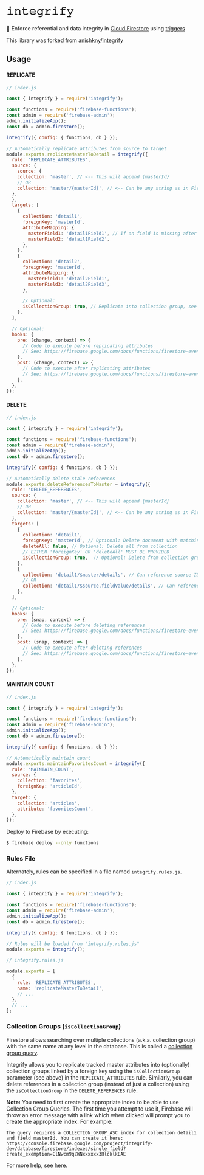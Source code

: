 # 𝚒𝚗𝚝𝚎𝚐𝚛𝚒𝚏𝚢


🤝 Enforce referential and data integrity in [Cloud Firestore](https://firebase.google.com/docs/firestore/) using [triggers](https://firebase.google.com/docs/functions/firestore-events)

This library was forked from [anishkny/integrify](https://github.com/anishkny/integrify)

## Usage

#### REPLICATE

```js
// index.js

const { integrify } = require('integrify');

const functions = require('firebase-functions');
const admin = require('firebase-admin');
admin.initializeApp();
const db = admin.firestore();

integrify({ config: { functions, db } });

// Automatically replicate attributes from source to target
module.exports.replicateMasterToDetail = integrify({
  rule: 'REPLICATE_ATTRIBUTES',
  source: {
    source: {
    collection: 'master', // <-- This will append {masterId}
    // OR
    collection: 'master/{masterId}', // <-- Can be any string as in Firebase
  },
  },
  targets: [
    {
      collection: 'detail1',
      foreignKey: 'masterId',
      attributeMapping: {
        masterField1: 'detail1Field1', // If an field is missing after the update, the field will be deleted
        masterField2: 'detail1Field2',
      },
    },
    {
      collection: 'detail2',
      foreignKey: 'masterId',
      attributeMapping: {
        masterField1: 'detail2Field1',
        masterField3: 'detail2Field3',
      },

      // Optional:
      isCollectionGroup: true, // Replicate into collection group, see more below
    },
  ],

  // Optional:
  hooks: {
    pre: (change, context) => {
      // Code to execute before replicating attributes
      // See: https://firebase.google.com/docs/functions/firestore-events
    },
    post: (change, context) => {
      // Code to execute after replicating attributes
      // See: https://firebase.google.com/docs/functions/firestore-events
    },
  },
});
```

#### DELETE

```js
// index.js

const { integrify } = require('integrify');

const functions = require('firebase-functions');
const admin = require('firebase-admin');
admin.initializeApp();
const db = admin.firestore();

integrify({ config: { functions, db } });

// Automatically delete stale references
module.exports.deleteReferencesToMaster = integrify({
  rule: 'DELETE_REFERENCES',
  source: {
    collection: 'master', // <-- This will append {masterId}
    // OR
    collection: 'master/{masterId}', // <-- Can be any string as in Firebase
  },
  targets: [
    {
      collection: 'detail1',
      foreignKey: 'masterId', // Optional: Delete document with matching foreign key
      deleteAll: false, // Optional: Delete all from collection
      // EITHER 'foreignKey' OR 'deleteAll' MUST BE PROVIDED
      isCollectionGroup: true,  // Optional: Delete from collection group, see more below
    },
    {
      collection: 'detail1/$master/details', // Can reference source ID, will throw error if it doesn't exist
      // OR
      collection: 'detail1/$source.fieldValue/details', // Can reference a field value (requires source), will throw error if it doesn't exist
    },
  ],

  // Optional:
  hooks: {
    pre: (snap, context) => {
      // Code to execute before deleting references
      // See: https://firebase.google.com/docs/functions/firestore-events
    },
    post: (snap, context) => {
      // Code to execute after deleting references
      // See: https://firebase.google.com/docs/functions/firestore-events
    },
  },
});
```

#### MAINTAIN COUNT

```js
// index.js

const { integrify } = require('integrify');

const functions = require('firebase-functions');
const admin = require('firebase-admin');
admin.initializeApp();
const db = admin.firestore();

integrify({ config: { functions, db } });

// Automatically maintain count
module.exports.maintainFavoritesCount = integrify({
  rule: 'MAINTAIN_COUNT',
  source: {
    collection: 'favorites',
    foreignKey: 'articleId',
  },
  target: {
    collection: 'articles',
    attribute: 'favoritesCount',
  },
});
```

Deploy to Firebase by executing:

```bash
$ firebase deploy --only functions
```

### Rules File

Alternately, rules can be specified in a file named `integrify.rules.js`.

```js
// index.js

const { integrify } = require('integrify');

const functions = require('firebase-functions');
const admin = require('firebase-admin');
admin.initializeApp();
const db = admin.firestore();

integrify({ config: { functions, db } });

// Rules will be loaded from "integrify.rules.js"
module.exports = integrify();
```

```js
// integrify.rules.js

module.exports = [
  {
    rule: 'REPLICATE_ATTRIBUTES',
    name: 'replicateMasterToDetail',
    // ...
  },
  // ...
];
```

### Collection Groups (`isCollectionGroup`)

Firestore allows searching over multiple collections (a.k.a. collection group) with the same name at any level in the database. This is called a [collection group query](https://firebase.google.com/docs/firestore/query-data/queries#collection-group-query).

Integrify allows you to replicate tracked master attributes into (optionally) collection groups linked by a foreign key using the `isCollectionGroup` parameter (see above) in the `REPLICATE_ATTRIBUTES` rule. Similarly, you can delete references in a collection group (instead of just a collection) using the `isCollectionGroup` in the `DELETE_REFERENCES` rule.

**Note:** You need to first create the appropriate index to be able to use Collection Group Queries. The first time you attempt to use it, Firebase will throw an error message with a link which when clicked will prompt you to create the appropriate index. For example:

```
The query requires a COLLECTION_GROUP_ASC index for collection detail1 and field masterId. You can create it here: https://console.firebase.google.com/project/integrify-dev/database/firestore/indexes/single_field?create_exemption=ClNwcm9qZWNxxxxxx3RlcklkEAE
```

For more help, see [here](https://firebase.google.com/docs/firestore/query-data/indexing).
